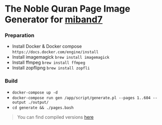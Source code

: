 # The Noble Quran Page Image Generator for [miband7](https://github.com/el-hakkani/quran-miband7)

### Preparation

* Install Docker & Docker compose `https://docs.docker.com/engine/install`
* Install imagemagick `brew install imagemagick`
* Install ffmpeg `brew install ffmpeg`
* Install zopflipng `brew install zopfli`

### Build

* `docker-compose up -d`
* `docker-compose run gen /app/script/generate.pl --pages 1..604 --output ./output/`
* `cd generate && ./pages.bash`

> You can find compiled versions [here](https://github.com/el-hakkani/quran-miband7/tree/master/assets/pages)
